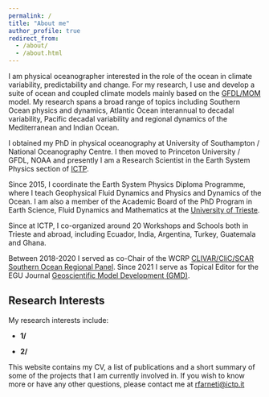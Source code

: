 ```yaml
---
permalink: /
title: "About me"
author_profile: true
redirect_from: 
  - /about/
  - /about.html
---
```


I am physical oceanographer interested in the role of the ocean in climate variability, predictability and change. For my research, I use and develop a suite of ocean and coupled climate models mainly based on the [GFDL/MOM](https://github.com/mom-ocean) model. My research spans a broad range of topics including Southern Ocean physics and dynamics, Atlantic Ocean interannual to decadal variability, Pacific decadal variability and regional dynamics of the Mediterranean and Indian Ocean. 

I obtained my PhD in physical oceanography at University of Southampton / National Oceanography Centre. I then moved to Princeton University / GFDL, NOAA and presently I am a Research Scientist in the Earth System Physics section of [ICTP](https://www.ictp.it/esp).

Since 2015, I coordinate the Earth System Physics Diploma Programme, where I teach Geophysical Fluid Dynamics and Physics and Dynamics of the Ocean. I am also a member of the Academic Board of the PhD Program in Earth Science, Fluid Dynamics and Mathematics at the [University of Trieste](https://web.units.it/dottorato/esfm/).

Since at ICTP, I co-organized around 20 Workshops and Schools both in Trieste and abroad, including Ecuador, India, Argentina, Turkey, Guatemala and Ghana.

Between 2018-2020 I served as co-Chair of the WCRP [CLIVAR/CliC/SCAR Southern Ocean Regional Panel](https://www.clivar.org/clivar-panels/southern). Since 2021 I serve as Topical Editor for the EGU Journal [Geoscientific Model Development (GMD)](https://www.geoscientific-model-development.net/).

## Research Interests

My research interests include:

* **1/**

* **2/**

This website contains my CV, a list of publications and a short summary of some of the projects that I am currently
involved in.  If you wish to know more or have any other questions,
please contact me at
[rfarneti@ictp.it](mailto:rfarneti@ictp.it)


